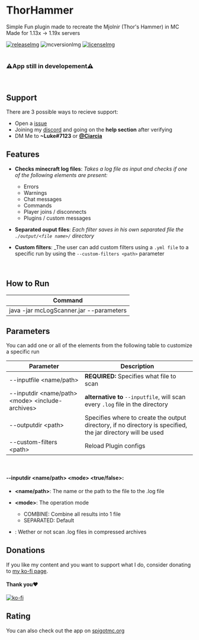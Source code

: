 [licenseImg]: https://img.shields.io/badge/License-MIT-important
[license]: https://github.com/Chiarchiaooo/ThorHammer/blob/master/LICENSE
[mcversionImg]: https://img.shields.io/badge/MC%20Version-1.19x-success
[mcversion]: https://tinyurl.com/5c56mn7r
[releaseImg]: https://img.shields.io/badge/Version-1.0-blue
[release]: https://github.com/Chiarchiaooo/ThorHammer/releases/latest

# ThorHammer
Simple Fun plugin made to recreate the Mjolnir (Thor's Hammer) in MC<br>
Made for 1.13x -> 1.19x servers
<br>

[![releaseImg]][release] ![mcversionImg] [![licenseImg]][license]
<br><br>

### ⚠️App still in developement⚠️

<br>

## Support

There are 3 possible ways to recieve support:
* Open a <a href=https://github.com/Chiarchiaooo/McLogScanner/issues> issue </a>
* Joining my <a href=https://dsc.gg/cliffycommunity>discord</a> and going on the **help section** after verifying
* DM Me to **~Luke#7123** or <a href=https://telegram.me/Ciarcia>**@Ciarcia**</a>


## Features

* **Checks minecraft log files**: _Takes a log file as input and checks if one of the following elements are present:_
  * Errors
  * Warnings
  * Chat messages
  * Commands
  * Player joins / disconnects
  * Plugins / custom messages

* **Separated ouput files**: _Each filter saves in his own separated file the `./output/<file name>/` directory_


* **Custom filters**: _The user can add custom filters using a `.yml file` to a specific run by using the `--custom-filters <path>` parameter

<br>

## How to Run

| Command                                 |
|-----------------------------------------|
| java -jar mcLogScanner.jar --parameters | 

## Parameters

You can add one or all of the elements from the following table to customize a specific run


| Parameter                                           | Description                                                                                                  |
|-----------------------------------------------------|--------------------------------------------------------------------------------------------------------------|
| --inputfile \<name/path>                            | **REQUIRED:** Specifies what file to scan                                                                    | 
| --inputdir \<name/path> \<mode> \<include-archives> | **alternative to** `--inputfile`, will scan every `.log` file in the directory                               |
| --outputdir \<path>                                 | Specifies where to create the output directory, if no directory is specified, the jar directory will be used |
| --custom-filters \<path>                            | Reload Plugin configs                                                                                        |

<br>

#### --inputdir \<name/path> \<mode> \<true/false>:
  - **<name/path>**: The name or the path to the file to the .log file


  - **\<mode>**: The operation mode
    - COMBINE: Combine all results into 1 file
    - SEPARATED: Default


  - **<include-archives>**: Wether or not scan .log files in compressed archives

## Donations

If you like my content and you want to support what I do, consider donating to <a href='https://ko-fi.com/U7U59S2LZ'>my ko-fi page</a>. <br>
#### Thank you❤️
[![ko-fi](https://ko-fi.com/img/githubbutton_sm.svg)](https://ko-fi.com/U7U59S2LZ)


## Rating

You can also check out the app on <a href=https://tinyurl.com/5c56mn7r>spigotmc.org</a><br><br>